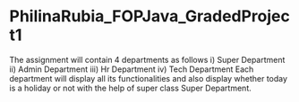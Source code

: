 # PhilinaRubia_FOPJava_GradedProject1
The assignment will contain 4 departments as follows
i) Super Department
ii) Admin Department
iii) Hr Department
iv) Tech Department
Each department will display all its functionalities and also display whether today is a holiday or not with the help of super class Super Department.
